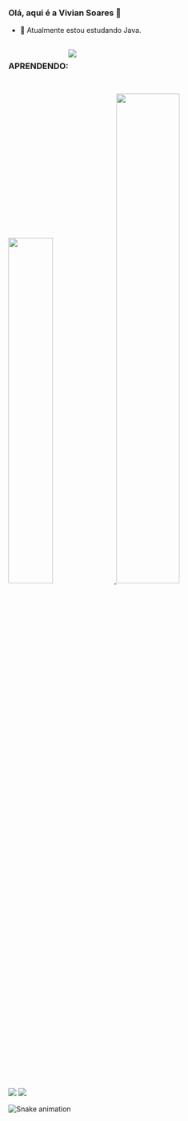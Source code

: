 ### Olá, aqui é a Vivian Soares 👋

- 🌱 Atualmente estou estudando Java.

 ##
 
 <div style="display:flex">  
    <h3>APRENDENDO:</h3>
     <img src="https://img.shields.io/badge/Java-ED8B00?style=for-the-badge&logo=java&logoColor=white"/><a/>    
   </div>
 
 ##
 <div>
  <a href="https://github.com/Vivian0096">
  <img width="42%" src="https://github-readme-stats.vercel.app/api?username=Vivian0096&show_icons=true&theme=aura&include_all_commits=true&count_private=false"/>
  <img width="50%" src="https://github-readme-stats.vercel.app/api/top-langs/?username=Vivian0096&layout=compact&langs_count=12&theme=aura"/>  
  </div> 
  
  
  ##
  
  <div>
      <a href = "mailto:vivian_soares_96@hotmail.com"><img src="https://img.shields.io/badge/-Gmail-%23333?style=for-the-badge&logo=gmail&logoColor=white" target="_blank"></a>
  <a href="https://www.linkedin.com/in/viviansoaresbarbosa/" target="_blank"><img src="https://img.shields.io/badge/-LinkedIn-%230077B5?style=for-the-badge&logo=linkedin&logoColor=white" target="_blank"></a>   
 </div>

  ![Snake animation](https://github.com/Vivian0096/Vivian0096/blob/output/github-contribution-grid-snake.svg)
